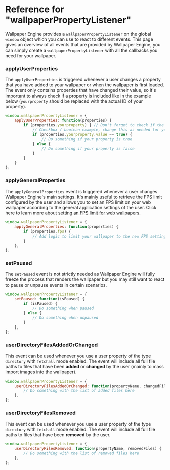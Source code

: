 # Reference for "wallpaperPropertyListener"

Wallpaper Engine provides a `wallpaperPropertyListener` on the global `window` object which you can use to react to different events. This page gives an overview of all events that are provided by Wallpaper Engine, you can simply create a `wallpaperPropertyListener` with all the callbacks you need for your wallpaper.

### applyUserProperties

The `applyUserProperties` is triggered whenever a user changes a property that you have added to your wallpaper or when the wallpaper is first loaded. The event only contains properties that have changed their value, so it's important to always check if a property is included like in the example below (`yourproperty` should be replaced with the actual ID of your property). 

```js
window.wallpaperPropertyListener = {
    applyUserProperties: function(properties) {
        if (properties.yourproperty) { // Don't forget to check if the property is included in the event
            // Checkbox / boolean example, change this as needed for your property type
            if (properties.yourproperty.value == true) {
                // Do something if your property is true
            } else {
                // Do something if your property is false
            }
        }
    }
};
```

### applyGeneralProperties

The `applyGeneralProperties` event is triggered whenever a user changes Wallpaper Engine's main settings. It's mainly useful to retrieve the FPS limit configured by the user and allows you to set an FPS limit on your web wallpaper according to the general application settings of the user. Click here to learn more about [setting an FPS limit for web wallpapers](/web/performance/fps).

```js 
window.wallpaperPropertyListener = {
    applyGeneralProperties: function(properties) {
        if (properties.fps) {
            // Add logic to limit your wallpaper to the new FPS settings
        }
    },
};
```

### setPaused

The `setPaused` event is not strictly needed as Wallpaper Engine will fully freeze the process that renders the wallpaper but you may still want to react to pause or unpause events in certain scenarios.

```js
window.wallpaperPropertyListener = {
    setPaused: function(isPaused) {
        if (isPaused) {
            // Do something when paused
        } else {
            // Do something when unpaused
        }
    },
};
```

### userDirectoryFilesAddedOrChanged

This event can be used whenever you use a user property of the type `directory` with `fetchall` mode enabled. The event will include all full file paths to files that have been **added** or **changed** by the user (mainly to mass import images into the wallpaper).

```js
window.wallpaperPropertyListener = {
    userDirectoryFilesAddedOrChanged: function(propertyName, changedFiles) {
        // Do something with the list of added files here
    },
};
```

### userDirectoryFilesRemoved

This event can be used whenever you use a user property of the type `directory` with `fetchall` mode enabled. The event will include all full file paths to files that have been **removed** by the user.

```js
window.wallpaperPropertyListener = {
    userDirectoryFilesRemoved: function(propertyName, removedFiles) {
        // Do something with the list of removed files here
    },
};
```